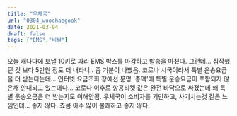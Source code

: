 ```yaml
---
title: "우체국"
url: "0304_woochaegook"
date: 2021-03-04
draft: false
tags: ["EMS","비쌈"]
---
```

오늘 캐나다에 보낼 10키로 짜리 EMS 박스를 마감하고 발송을 마쳤다. 그런데... 짐작했던 것 보다 5만원 정도 더 내라니.. 좀 기분이 나빴음. 코로나 시국이라서 특별 운송요금을 더 받는다는데... 인터넷 요금조회 창에선 분명 '총액'에 특별 운송요금이 포함되지 않은채 안내되고 있는데다... 코로나 이후로 항공티켓 값은 완전 바닥으로 싸졌는데 왜 특별 운송요금은 더 받는지도 이해안됨. 우체국이 소비자를 기만하고, 사기치는것 같은 느낌인데... 좋지 않다. 쵸큼 아주 많이 불쾌하고 좋지 않다.
